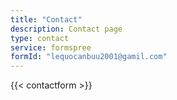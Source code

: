 ```yaml
---
title: "Contact"
description: Contact page
type: contact
service: formspree
formId: "lequocanbuu2001@gamil.com"
---
```

{{< contactform >}}
